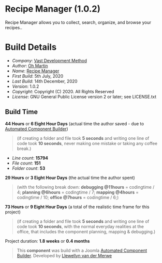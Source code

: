  # Recipe Manager (1.0.2)

Recipe Manager allows you to collect, search, organize, and browse your recipes..

# Build Details

+ *Company*: [Vast Development Method](https://www.vdm.io)
+ *Author*: [Oh Martin](mailto:oh.martin@vdm.io)
+ *Name*: [Recipe Manager](https://www.vdm.io)
+ *First Build*: 5th July, 2020
+ *Last Build*: 14th December, 2020
+ *Version*: 1.0.2
+ *Copyright*: Copyright (C) 2020. All Rights Reserved
+ *License*: GNU General Public License version 2 or later; see LICENSE.txt

## Build Time

**44 Hours** or **6 Eight Hour Days** (actual time the author saved -
due to [Automated Component Builder](http://joomlacomponentbuilder.com))

> (if creating a folder and file took **5 seconds** and writing one line of code took **10 seconds**,
> never making one mistake or taking any coffee break.)

+ *Line count*: **15794**
+ *File count*: **151**
+ *Folder count*: **53**

**29 Hours** or **3 Eight Hour Days** (the actual time the author spent)

> (with the following break down:
> **debugging @11hours** = codingtime / 4;
> **planning @6hours** = codingtime / 7;
> **mapping @4hours** = codingtime / 10;
> **office @7hours** = codingtime / 6;)

**73 Hours** or **9 Eight Hour Days**
(a total of the realistic time frame for this project)

> (if creating a folder and file took **5 seconds** and writing one line of code took **10 seconds**,
> with the normal everyday realities at the office, that includes the component planning, mapping & debugging.)

Project duration: **1.8 weeks** or **0.4 months**

> This **component** was build with a Joomla [Automated Component Builder](http://joomlacomponentbuilder.com).
> Developed by [Llewellyn van der Merwe](mailto:llewellyn@joomlacomponentbuilder.com)